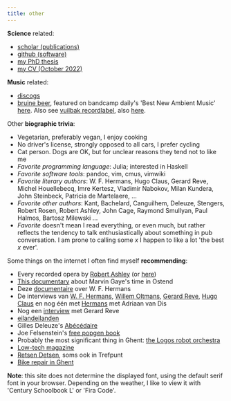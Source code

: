 ```yaml
---
title: other
---
```


**Science** related: 

- [scholar (publications)](https://scholar.google.com/citations?user=8VSQd34AAAAJ&hl=en&oi=ao)
- [github (software)](https://github.com/arzwa)
- [my PhD thesis](pdfs/doc.pdf)
- [my CV (October 2022)](pdfs/cv.pdf)


**Music** related: 

- [discogs](https://www.discogs.com/user/dingelam)
- [bruine beer](https://bruinebeer.bandcamp.com/), featured on bandcamp
daily's 'Best New Ambient Music'
[here](https://daily.bandcamp.com/best-ambient/best-new-ambient-june-2018). Also see [vuilbak recordlabel](https://www.vuilbak.in), also
[here](https://vuilbak.github.io/).

Other **biographic trivia**:

- Vegetarian, preferably vegan, I enjoy cooking
- No driver's license, strongly opposed to all cars, I prefer cycling
- Cat person. Dogs are OK, but for unclear reasons they tend not to like me
- *Favorite programming language*: Julia; interested in Haskell
- *Favorite software tools*: pandoc, vim, cmus, vimwiki
- *Favorite literary authors*: W. F. Hermans, Hugo Claus, Gerard Reve, Michel
  Houellebecq, Imre Kertesz, Vladimir Nabokov, Milan Kundera, John Steinbeck,
  Patricia de Martelaere, ...
- *Favorite other authors*: Kant, Bachelard, Canguilhem, Deleuze, Stengers,
  Robert Rosen, Robert Ashley, John Cage, Raymond Smullyan, Paul Halmos,
  Bartosz Milewski ...
- *Favorite* doesn't mean I read everything, or even much, but rather reflects
  the tendency to talk enthusiastically about something in pub conversation. I
  am prone to calling some $x$ I happen to like a lot 'the best $x$ ever'.
  
Some things on the internet I often find myself **recommending**:

- Every recorded opera by [Robert
  Ashley](https://vimeo.com/245426776) (or
  [here](https://vimeo.com/user2965755/videos/sort:date/format:detail))
- [This documentary](https://www.youtube.com/watch?v=uzA5p9QOjqE) about Marvin
  Gaye's time in Ostend
- Deze [documentaire](https://www.youtube.com/watch?v=z4n8pGq3-58&t=727s) over W. F. Hermans
- De interviews van [W. F.
  Hermans](https://www.youtube.com/watch?v=Rr4mjU9UAJo&t=23s), [Willem
  Oltmans](https://www.youtube.com/watch?v=2IkeaRXCGJQ&t=206s), [Gerard
  Reve](https://www.youtube.com/watch?v=Wsq2XM6ZCvY), [Hugo
  Claus](https://www.youtube.com/watch?v=gaUcoeL9LMw) en nog één met
  [Hermans](https://www.youtube.com/watch?v=AX9cHI3aU9c) met Adriaan van
  Dis
- Nog een [interview](https://www.youtube.com/watch?v=IYMJikXwyX0) met Gerard Reve
- [eilandeilanden](https://eilandeilanden.bandcamp.com/album/eilandeilanden)
- Gilles Deleuze's
  [Abécédaire](https://www.youtube.com/watch?v=SlNYVnCUvVg&list=PLiR8NqajHNPbaX2rBoA2z6IPGpU0IPlS2)
- Joe Felsenstein's [free popgen book](https://evolution.gs.washington.edu/pgbook/)
- Probably the most significant thing in Ghent: [the Logos robot
  orchestra](https://www.logosfoundation.org/)
- [Low-tech magazine](https://solar.lowtechmagazine.com/)
- [Retsen Detsen](https://www.youtube.com/watch?v=VlFucdXTxhM), soms ook in
  Trefpunt
- [Bike repair in Ghent](https://bergduivel.github.io/balhoofdenmannetje/balhoofd_en_mannetje.html)

**Note**: this site does not determine the displayed font, using the default
serif font in your browser. Depending on the weather, I like to view it with
'Century Schoolbook L' or 'Fira Code'.
